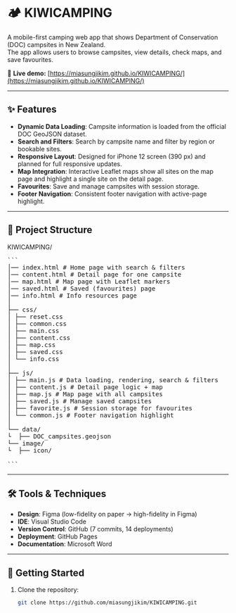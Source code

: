 # 🏕️ KIWICAMPING  

A mobile-first camping web app that shows Department of Conservation (DOC) campsites in New Zealand.  
The app allows users to browse campsites, view details, check maps, and save favourites.  

🔗 **Live demo:** [https://miasungjikim.github.io/KIWICAMPING/](https://miasungjikim.github.io/KIWICAMPING/)  

---

## ✨ Features  

- **Dynamic Data Loading**: Campsite information is loaded from the official DOC GeoJSON dataset.  
- **Search and Filters**: Search by campsite name and filter by region or bookable sites.  
- **Responsive Layout**: Designed for iPhone 12 screen (390 px) and planned for full responsive updates.  
- **Map Integration**: Interactive Leaflet maps show all sites on the map page and highlight a single site on the detail page.  
- **Favourites**: Save and manage campsites with session storage.  
- **Footer Navigation**: Consistent footer navigation with active-page highlight.  

---

## 📂 Project Structure  
KIWICAMPING/
<pre>
```
│── index.html # Home page with search & filters
│── content.html # Detail page for one campsite
│── map.html # Map page with Leaflet markers
│── saved.html # Saved (favourites) page
│── info.html # Info resources page
│
├── css/
│ ├── reset.css
│ ├── common.css
│ ├── main.css
│ ├── content.css
│ ├── map.css
│ ├── saved.css
│ └── info.css
│
├── js/
│ ├── main.js # Data loading, rendering, search & filters
│ ├── content.js # Detail page logic + map
│ ├── map.js # Map page with all campsites
│ ├── saved.js # Manage saved campsites
│ ├── favorite.js # Session storage for favourites
│ └── common.js # Footer navigation highlight
│
└── data/
└  ├── DOC_campsites.geojson
└── image/
└  ├── icon/

```
</pre>
---

## 🛠 Tools & Techniques  

- **Design**: Figma (low-fidelity on paper → high-fidelity in Figma)  
- **IDE**: Visual Studio Code  
- **Version Control**: GitHub (7 commits, 14 deployments)  
- **Deployment**: GitHub Pages  
- **Documentation**: Microsoft Word  

---

## 🚀 Getting Started  

1. Clone the repository:  
   ```bash
   git clone https://github.com/miasungjikim/KIWICAMPING.git

